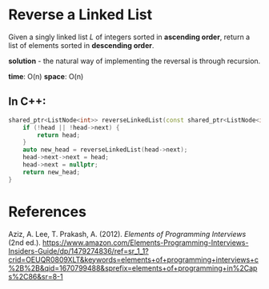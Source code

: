 # Reverse a Linked List 

Given a singly linked list *L* of integers sorted in **ascending order**, return a list of elements sorted in **descending order**. 


**solution** - the natural way of implementing the reversal is through recursion. 

**time**: O(n)
**space**:  O(n) 


## In C++: 
```cpp 
shared_ptr<ListNode<int>> reverseLinkedList(const shared_ptr<ListNode<int>>& head) {
    if (!head || !head->next) {
        return head;
    }
    auto new_head = reverseLinkedList(head->next);
    head->next->next = head;
    head->next = nullptr;
    return new_head;
}
``` 

# References 
Aziz, A. Lee, T. Prakash, A. (2012). *Elements of Programming Interviews* (2nd ed.). <https://www.amazon.com/Elements-Programming-Interviews-Insiders-Guide/dp/1479274836/ref=sr_1_1?crid=OEUQR0809XLT&keywords=elements+of+programming+interviews+c%2B%2B&qid=1670799488&sprefix=elements+of+programming+in%2Caps%2C86&sr=8-1> 
